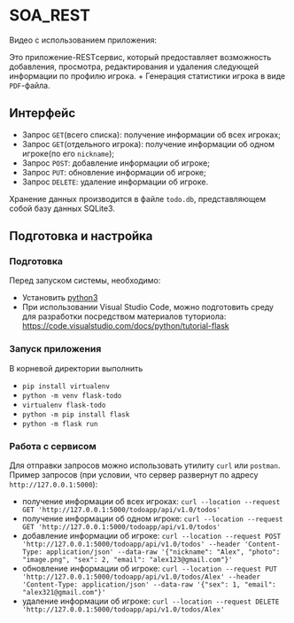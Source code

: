 # SOA_REST


Видео с использованием приложения: 


Это приложение-RESTсервис, который предоставляет возможность добавления, просмотра, редактирования и удаления следующей информации по профилю игрока.
+
Генерация статистики игрока в виде ``PDF``-файла.

## Интерфейс

- Запрос ``GET``(всего списка): получение информации об всех игроках;
- Запрос ``GET``(отдельного игрока): получение информации об одном игроке(по его ``nickname``);
- Запрос ``POST``: добавление информации об игроке;
- Запрос ``PUT``: обновление информации об игроке;
- Запрос ``DELETE``: удаление информации об игроке.

Хранение данных производится в файле ``todo.db``, представляющем собой базу данных SQLite3.


## Подготовка и настройка
### Подготовка
Перед запуском системы, необходимо:
- Установить [python3](https://www.python.org/download/releases/3.0/)
- При использовании Visual Studio Code, можно подготовить среду для разработки посредством материалов туториола: https://code.visualstudio.com/docs/python/tutorial-flask

### Запуск приложения
В корневой директории выполнить 
- ``pip install virtualenv``
- ``python -m venv flask-todo``
- ``virtualenv flask-todo``
- ``python -m pip install flask``
- ``python -m flask run``

### Работа с сервисом
Для отправки запросов можно использовать утилиту ``curl`` или ``postman``. Пример запросов (при условии, что сервер развернут по адресу ``http://127.0.0.1:5000``):
- получение информации об всех игроках: ``curl --location --request GET 'http://127.0.0.1:5000/todoapp/api/v1.0/todos'``
- получение информации об одном игроке: ``curl --location --request GET 'http://127.0.0.1:5000/todoapp/api/v1.0/todos'``
- добавление информации об игроке: ``curl --location --request POST 'http://127.0.0.1:5000/todoapp/api/v1.0/todos' --header 'Content-Type: application/json' --data-raw '{"nickname": "Alex", "photo": "image.png", "sex": 2, "email": "alex123@gmail.com"}'``
- обновление информации об игроке: ``curl --location --request PUT 'http://127.0.0.1:5000/todoapp/api/v1.0/todos/Alex' --header 'Content-Type: application/json' --data-raw '{"sex": 1, "email": "alex321@gmail.com"}'``
- удаление информации об игроке: ``curl --location --request DELETE 'http://127.0.0.1:5000/todoapp/api/v1.0/todos/Alex'``

